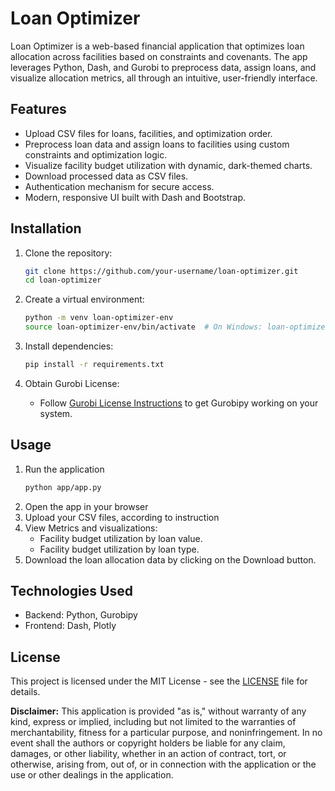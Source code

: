 # Loan Optimizer

Loan Optimizer is a web-based financial application that optimizes loan allocation across facilities based on constraints and covenants. The app leverages Python, Dash, and Gurobi to preprocess data, assign loans, and visualize allocation metrics, all through an intuitive, user-friendly interface.

## Features

- Upload CSV files for loans, facilities, and optimization order.
- Preprocess loan data and assign loans to facilities using custom constraints and optimization logic.
- Visualize facility budget utilization with dynamic, dark-themed charts.
- Download processed data as CSV files.
- Authentication mechanism for secure access.
- Modern, responsive UI built with Dash and Bootstrap.

## Installation

1. Clone the repository:
   ```bash
   git clone https://github.com/your-username/loan-optimizer.git
   cd loan-optimizer
    ```

2. Create a virtual environment:
    ```bash
    python -m venv loan-optimizer-env
    source loan-optimizer-env/bin/activate  # On Windows: loan-optimizer-env\Scripts\activate
    ```

3. Install dependencies:
    ```bash
    pip install -r requirements.txt
    ```

4. Obtain Gurobi License: 
    - Follow [Gurobi License Instructions](https://support.gurobi.com/hc/en-us/articles/12684663118993-How-do-I-obtain-a-Gurobi-license) to get Gurobipy working on your system. 

## Usage 
1. Run the application 
    ```bash
    python app/app.py
    ```
2. Open the app in your browser
3. Upload your CSV files, according to instruction
4. View Metrics and visualizations:
    - Facility budget utilization by loan value.
    - Facility budget utilization by loan type.
5. Download the loan allocation data by clicking on the Download button.

## Technologies Used 
- Backend: Python, Gurobipy
- Frontend: Dash, Plotly

## License

This project is licensed under the MIT License - see the [LICENSE](LICENSE) file for details.

**Disclaimer:** This application is provided "as is," without warranty of any kind, express or implied, including but not limited to the warranties of merchantability, fitness for a particular purpose, and noninfringement. In no event shall the authors or copyright holders be liable for any claim, damages, or other liability, whether in an action of contract, tort, or otherwise, arising from, out of, or in connection with the application or the use or other dealings in the application.

